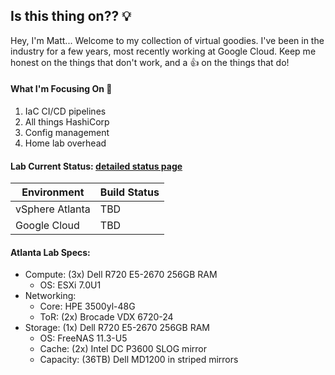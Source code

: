 ## Is this thing on?? :bulb:

Hey, I'm Matt... Welcome to my collection of virtual goodies. I've been in the industry for a few years, most recently working at Google Cloud. Keep me honest on the things that don't work, and a :+1: on the things that do!

#### What I'm Focusing On :construction_worker:

1. IaC CI/CD pipelines
2. All things HashiCorp
3. Config management
4. Home lab overhead

#### Lab Current Status: [detailed status page](https://mattslab.statuspage.io/)

| Environment | Build Status |
| --- | --- |
| vSphere Atlanta | TBD |
| Google Cloud | TBD |

#### Atlanta Lab Specs:
- Compute: (3x) Dell R720 E5-2670 256GB RAM
  - OS: ESXi 7.0U1
- Networking:
  - Core: HPE 3500yl-48G
  - ToR: (2x) Brocade VDX 6720-24
- Storage: (1x) Dell R720 E5-2670 256GB RAM
  - OS: FreeNAS 11.3-U5
  - Cache: (2x) Intel DC P3600 SLOG mirror
  - Capacity: (36TB) Dell MD1200 in striped mirrors



<!--
**williamsmt/williamsmt** is a ✨ _special_ ✨ repository because its `README.md` (this file) appears on your GitHub profile.

Here are some ideas to get you started:

- 🔭 I’m currently working on ...
- 🌱 I’m currently learning ...
- 👯 I’m looking to collaborate on ...
- 🤔 I’m looking for help with ...
- 💬 Ask me about ...
- 📫 How to reach me: ...
- 😄 Pronouns: ...
- ⚡ Fun fact: ...
-->
